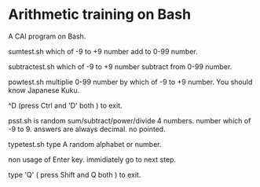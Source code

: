 # Arithmetic training on Bash

A CAI program on Bash.

sumtest.sh which of -9 to +9 number add to 0-99 number.

subtractest.sh which of -9 to +9 number subtract from 0-99 number.

powtest.sh multiplie 0-99 number by which of  -9 to +9 number. You should know Japanese Kuku.

^D (press Ctrl and 'D' both ) to exit.

psst.sh is random sum/subtract/power/divide 4 numbers. number which of -9 to 9.
answers are always decimal. no pointed.

typetest.sh type A random alphabet or number.

non usage of Enter key. immidiately go to next step.

type 'Q' ( press Shift and Q both ) to exit.
